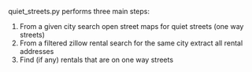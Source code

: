 quiet_streets.py performs three main steps:
1) From a given city search open street maps for quiet streets (one way streets)
2) From a filtered zillow rental search for the same city extract all rental addresses
3) Find (if any) rentals that are on one way streets
